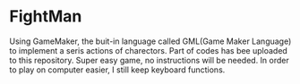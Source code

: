 # FightMan
Using GameMaker, the buit-in language called GML(Game Maker Language) to implement a seris actions of charectors. Part of codes has bee uploaded to this repository.
Super easy game, no instructions will be needed. In order to play on computer easier, I still keep keyboard functions.
